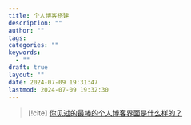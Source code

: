```yaml
---
title: 个人博客搭建
description: ""
author: ""
tags: 
categories: ""
keywords:
  - ""
draft: true
layout: ""
date: 2024-07-09 19:31:47
lastmod: 2024-07-09 19:32:30
---
```

> [!cite]
>  [你见过的最棒的个人博客界面是什么样的？](https://www.zhihu.com/question/29755481)
